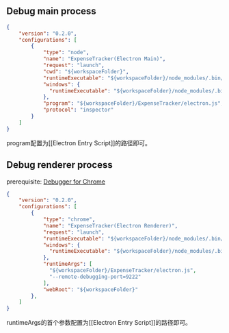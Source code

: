 ## Debug main process

```json
{
    "version": "0.2.0",
    "configurations": [
        {
            "type": "node",
            "name": "ExpenseTracker(Electron Main)",
            "request": "launch",
            "cwd": "${workspaceFolder}",
            "runtimeExecutable": "${workspaceFolder}/node_modules/.bin/electron",
            "windows": {
              "runtimeExecutable": "${workspaceFolder}/node_modules/.bin/electron.cmd"
            },
            "program": "${workspaceFolder}/ExpenseTracker/electron.js",
            "protocol": "inspector"
        }
    ]
}
```

program配置为[[Electron Entry Script]]的路径即可。

## Debug renderer process

prerequisite: [Debugger for Chrome](https://github.com/Microsoft/vscode-chrome-debug)

```json
{
    "version": "0.2.0",
    "configurations": [
        {
            "type": "chrome",
            "name": "ExpenseTracker(Electron Renderer)",
            "request": "launch",
            "runtimeExecutable": "${workspaceFolder}/node_modules/.bin/electron",
            "windows": {
              "runtimeExecutable": "${workspaceFolder}/node_modules/.bin/electron.cmd"
            },
            "runtimeArgs": [
              "${workspaceFolder}/ExpenseTracker/electron.js",
              "--remote-debugging-port=9222"
            ],
            "webRoot": "${workspaceFolder}"
        },
    ]
}
```

runtimeArgs的首个参数配置为[[Electron Entry Script]]的路径即可。
